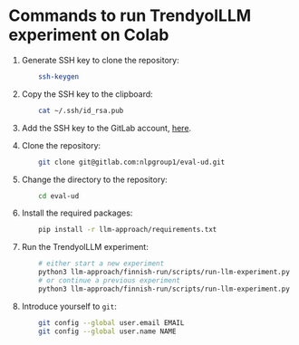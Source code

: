 # Commands to run TrendyolLLM experiment on Colab

1. Generate SSH key to clone the repository:

    ```bash
        ssh-keygen
    ```

2. Copy the SSH key to the clipboard:

    ```bash
        cat ~/.ssh/id_rsa.pub
    ```

3. Add the SSH key to the GitLab account, [here](https://gitlab.com/-/user_settings/ssh_keys).

4. Clone the repository:

    ```bash
        git clone git@gitlab.com:nlpgroup1/eval-ud.git
    ```

5. Change the directory to the repository:

    ```bash
        cd eval-ud
    ```

6. Install the required packages:

    ```bash
        pip install -r llm-approach/requirements.txt
    ```

7. Run the TrendyolLLM experiment:

    ```bash
        # either start a new experiment
        python3 llm-approach/finnish-run/scripts/run-llm-experiment.py --sent-count 500 -d util/ud-docs -lp llm-approach/data/langs.json -l LANGUAGE_CODE -v TREEBANK_VERSION --data-dir llm-approach/finnish-run/data -tb TREEBANK -m trendyol_Trendyol-LLM-7b-chat-v1.0
        # or continue a previous experiment
        python3 llm-approach/finnish-run/scripts/run-llm-experiment.py -r RUN_DIR
    ```

8. Introduce yourself to `git`:

    ```bash
        git config --global user.email EMAIL
        git config --global user.name NAME
    ```